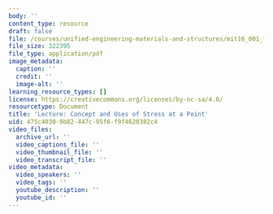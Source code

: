 ```yaml
---
body: ''
content_type: resource
draft: false
file: /courses/unified-engineering-materials-and-structures/mit16_001_f21_lec09.pdf
file_size: 322395
file_type: application/pdf
image_metadata:
  caption: ''
  credit: ''
  image-alt: ''
learning_resource_types: []
license: https://creativecommons.org/licenses/by-nc-sa/4.0/
resourcetype: Document
title: 'Lecture: Concept and Uses of Stress at a Point'
uid: 475c4030-9b82-447c-95f6-f9f4620382c4
video_files:
  archive_url: ''
  video_captions_file: ''
  video_thumbnail_file: ''
  video_transcript_file: ''
video_metadata:
  video_speakers: ''
  video_tags: ''
  youtube_description: ''
  youtube_id: ''
---
```

